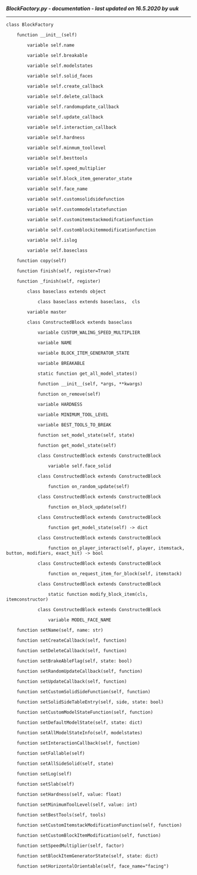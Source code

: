 ***BlockFactory.py - documentation - last updated on 16.5.2020 by uuk***
___

    class BlockFactory

        function __init__(self)

            variable self.name

            variable self.breakable

            variable self.modelstates

            variable self.solid_faces

            variable self.create_callback

            variable self.delete_callback

            variable self.randomupdate_callback

            variable self.update_callback

            variable self.interaction_callback

            variable self.hardness

            variable self.minmum_toollevel

            variable self.besttools

            variable self.speed_multiplier

            variable self.block_item_generator_state

            variable self.face_name

            variable self.customsolidsidefunction

            variable self.custommodelstatefunction

            variable self.customitemstackmodifcationfunction

            variable self.customblockitemmodificationfunction

            variable self.islog

            variable self.baseclass

        function copy(self)

        function finish(self, register=True)

        function _finish(self, register)

            class baseclass extends object

                class baseclass extends baseclass,  cls

            variable master

            class ConstructedBlock extends baseclass

                variable CUSTOM_WALING_SPEED_MULTIPLIER

                variable NAME

                variable BLOCK_ITEM_GENERATOR_STATE

                variable BREAKABLE

                static function get_all_model_states()

                function __init__(self, *args, **kwargs)

                function on_remove(self)

                variable HARDNESS

                variable MINIMUM_TOOL_LEVEL

                variable BEST_TOOLS_TO_BREAK

                function set_model_state(self, state)

                function get_model_state(self)

                class ConstructedBlock extends ConstructedBlock

                    variable self.face_solid

                class ConstructedBlock extends ConstructedBlock

                    function on_random_update(self)

                class ConstructedBlock extends ConstructedBlock

                    function on_block_update(self)

                class ConstructedBlock extends ConstructedBlock

                    function get_model_state(self) -> dict

                class ConstructedBlock extends ConstructedBlock

                    function on_player_interact(self, player, itemstack, button, modifiers, exact_hit) -> bool

                class ConstructedBlock extends ConstructedBlock

                    function on_request_item_for_block(self, itemstack)

                class ConstructedBlock extends ConstructedBlock

                    static function modify_block_item(cls, itemconstructor)

                class ConstructedBlock extends ConstructedBlock

                    variable MODEL_FACE_NAME

        function setName(self, name: str)

        function setCreateCallback(self, function)

        function setDeleteCallback(self, function)

        function setBrakeAbleFlag(self, state: bool)

        function setRandomUpdateCallback(self, function)

        function setUpdateCallback(self, function)

        function setCustomSolidSideFunction(self, function)

        function setSolidSideTableEntry(self, side, state: bool)

        function setCustomModelStateFunction(self, function)

        function setDefaultModelState(self, state: dict)

        function setAllModelStateInfo(self, modelstates)

        function setInteractionCallback(self, function)

        function setFallable(self)

        function setAllSideSolid(self, state)

        function setLog(self)

        function setSlab(self)

        function setHardness(self, value: float)

        function setMinimumToolLevel(self, value: int)

        function setBestTools(self, tools)

        function setCustomItemstackModificationFunction(self, function)

        function setCustomBlockItemModification(self, function)

        function setSpeedMultiplier(self, factor)

        function setBlockItemGeneratorState(self, state: dict)

        function setHorizontalOrientable(self, face_name="facing")